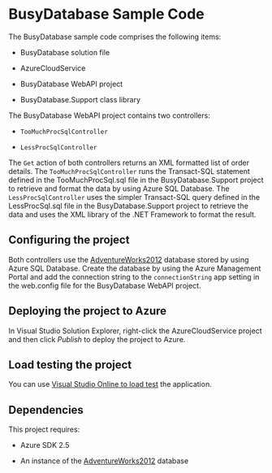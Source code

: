 # BusyDatabase Sample Code

The BusyDatabase sample code comprises the following items:

* BusyDatabase solution file

* AzureCloudService

* BusyDatabase WebAPI project

* BusyDatabase.Support class library

The BusyDatabase WebAPI project contains two controllers:

* `TooMuchProcSqlController`

* `LessProcSqlController`

The `Get` action of both controllers returns an XML formatted list of order details. The `TooMuchProcSqlController` runs the Transact-SQL statement defined in the TooMuchProcSql.sql file in the BusyDatabase.Support project to retrieve and format the data by using Azure SQL Database. The `LessProcSqlController` uses the simpler Transact-SQL query defined in the LessProcSql.sql file in the BusyDatabase.Support project to retrieve the data and uses the XML library of the .NET Framework to format the result.

## Configuring the project

Both controllers use the [AdventureWorks2012][AdventureWorks2012] database stored by using Azure SQL Database. Create the database by using the Azure Management Portal and add the connection string to the `connectionString` app setting in the web.config file for the BusyDatabase WebAPI project.

## Deploying the project to Azure

In Visual Studio Solution Explorer, right-click the AzureCloudService project and then click *Publish* to deploy the project to Azure.

## Load testing the project

You can use [Visual Studio Online to load test](http://www.visualstudio.com/en-us/get-started/load-test-your-app-vs.aspx) the application.

## Dependencies

This project requires:

* Azure SDK 2.5

* An instance of the [AdventureWorks2012] database 

[AdventureWorks2012]: https://msftdbprodsamples.codeplex.com/releases/view/37304
